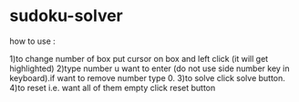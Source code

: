 # sudoku-solver

how to use :

1)to change number of box put cursor on box and left click (it will get highlighted)
2)type number u want to enter (do not use side number key in keyboard).if want to remove number type 0.
3)to solve click solve button.
4)to reset i.e. want all of them empty click reset button 
